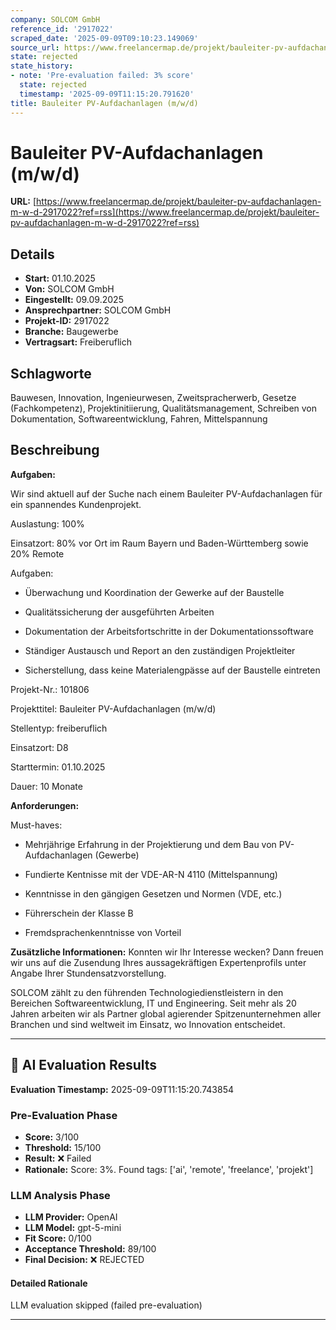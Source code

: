 ```yaml
---
company: SOLCOM GmbH
reference_id: '2917022'
scraped_date: '2025-09-09T09:10:23.149069'
source_url: https://www.freelancermap.de/projekt/bauleiter-pv-aufdachanlagen-m-w-d-2917022?ref=rss
state: rejected
state_history:
- note: 'Pre-evaluation failed: 3% score'
  state: rejected
  timestamp: '2025-09-09T11:15:20.791620'
title: Bauleiter PV-Aufdachanlagen (m/w/d)
---
```



# Bauleiter PV-Aufdachanlagen (m/w/d)
**URL:** [https://www.freelancermap.de/projekt/bauleiter-pv-aufdachanlagen-m-w-d-2917022?ref=rss](https://www.freelancermap.de/projekt/bauleiter-pv-aufdachanlagen-m-w-d-2917022?ref=rss)
## Details
- **Start:** 01.10.2025
- **Von:** SOLCOM GmbH
- **Eingestellt:** 09.09.2025
- **Ansprechpartner:** SOLCOM GmbH
- **Projekt-ID:** 2917022
- **Branche:** Baugewerbe
- **Vertragsart:** Freiberuflich

## Schlagworte
Bauwesen, Innovation, Ingenieurwesen, Zweitspracherwerb, Gesetze (Fachkompetenz), Projektinitiierung, Qualitätsmanagement, Schreiben von Dokumentation, Softwareentwicklung, Fahren, Mittelspannung

## Beschreibung
**Aufgaben:**

Wir sind aktuell auf der Suche nach einem Bauleiter PV-Aufdachanlagen für ein spannendes Kundenprojekt.

Auslastung: 100%

Einsatzort: 80% vor Ort im Raum Bayern und Baden-Württemberg sowie 20% Remote

Aufgaben:

+ Überwachung und Koordination der Gewerke auf der Baustelle

+ Qualitätssicherung der ausgeführten Arbeiten

+ Dokumentation der Arbeitsfortschritte in der Dokumentationssoftware

+ Ständiger Austausch und Report an den zuständigen Projektleiter

+ Sicherstellung, dass keine Materialengpässe auf der Baustelle eintreten

Projekt-Nr.:
101806

Projekttitel:
Bauleiter PV-Aufdachanlagen (m/w/d)

Stellentyp:
freiberuflich

Einsatzort:
D8

Starttermin:
01.10.2025

Dauer:
10 Monate

**Anforderungen:**

Must-haves:

+ Mehrjährige Erfahrung in der Projektierung und dem Bau von PV-Aufdachanlagen (Gewerbe)

+ Fundierte Kentnisse mit der VDE-AR-N 4110 (Mittelspannung)

+ Kenntnisse in den gängigen Gesetzen und Normen (VDE, etc.)

+ Führerschein der Klasse B

+ Fremdsprachenkenntnisse von Vorteil

**Zusätzliche Informationen:**
Konnten wir Ihr Interesse wecken? Dann freuen wir uns auf die Zusendung Ihres aussagekräftigen Expertenprofils unter Angabe Ihrer Stundensatzvorstellung.

SOLCOM zählt zu den führenden Technologiedienstleistern in den Bereichen Softwareentwicklung, IT und Engineering. Seit mehr als 20 Jahren arbeiten wir als Partner global agierender Spitzenunternehmen aller Branchen und sind weltweit im Einsatz, wo Innovation entscheidet.

---

## 🤖 AI Evaluation Results

**Evaluation Timestamp:** 2025-09-09T11:15:20.743854

### Pre-Evaluation Phase
- **Score:** 3/100
- **Threshold:** 15/100
- **Result:** ❌ Failed
- **Rationale:** Score: 3%. Found tags: ['ai', 'remote', 'freelance', 'projekt']

### LLM Analysis Phase
- **LLM Provider:** OpenAI
- **LLM Model:** gpt-5-mini
- **Fit Score:** 0/100
- **Acceptance Threshold:** 89/100
- **Final Decision:** ❌ REJECTED

#### Detailed Rationale
LLM evaluation skipped (failed pre-evaluation)

---
